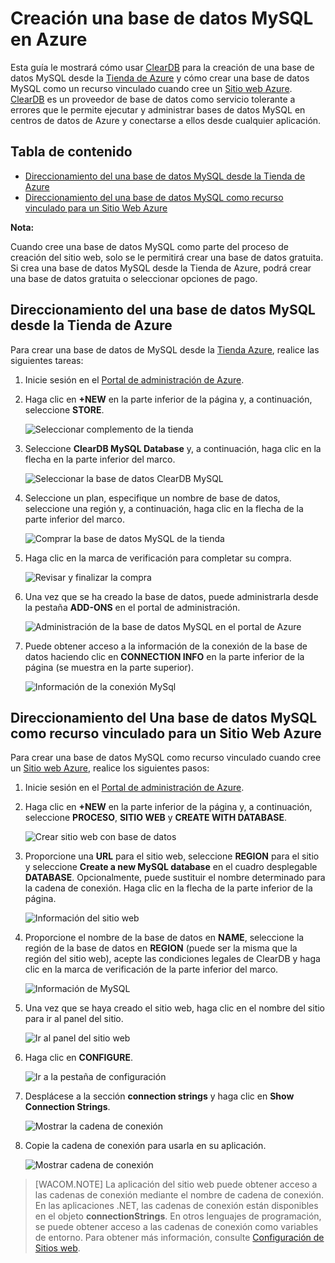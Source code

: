 # Creación una base de datos MySQL en Azure

Esta guía le mostrará cómo usar [ClearDB][] para la creación de una base de datos MySQL desde la [Tienda de Azure][] y cómo crear una base de datos MySQL como un recurso vinculado cuando cree un [Sitio web Azure][]. [ClearDB][] es un proveedor de base de datos como servicio tolerante a errores que le permite ejecutar y administrar bases de datos MySQL en centros de datos de Azure y conectarse a ellos desde cualquier aplicación.

## Tabla de contenido

-   [Direccionamiento del una base de datos MySQL desde la Tienda de Azure][]
-   [Direccionamiento del una base de datos MySQL como recurso vinculado para un Sitio Web Azure][]

<div class="dev-callout"> 
<b>Nota:</b> 
<p>Cuando cree una base de datos MySQL como parte del proceso de creaci&oacute;n del sitio web, solo se le permitir&aacute; crear una base de datos gratuita. Si crea una base de datos MySQL desde la Tienda de Azure, podr&aacute; crear una base de datos gratuita o seleccionar opciones de pago.</p> 
</div>

## <span id="CreateFromStore"></span></a>Direccionamiento del una base de datos MySQL desde la Tienda de Azure

Para crear una base de datos de MySQL desde la [Tienda Azure][Tienda de Azure], realice las siguientes tareas:

1.  Inicie sesión en el [Portal de administración de Azure][].
2.  Haga clic en **+NEW** en la parte inferior de la página y, a continuación, seleccione **STORE**.

    ![Seleccionar complemento de la tienda][]

3.  Seleccione **ClearDB MySQL Database** y, a continuación, haga clic en la flecha en la parte inferior del marco.

    ![Seleccionar la base de datos ClearDB MySQL][]

4.  Seleccione un plan, especifique un nombre de base de datos, seleccione una región y, a continuación, haga clic en la flecha de la parte inferior del marco.

    ![Comprar la base de datos MySQL de la tienda][]

5.  Haga clic en la marca de verificación para completar su compra.

    ![Revisar y finalizar la compra][]

6.  Una vez que se ha creado la base de datos, puede administrarla desde la pestaña **ADD-ONS** en el portal de administración.

    ![Administración de la base de datos MySQL en el portal de Azure][]

7.  Puede obtener acceso a la información de la conexión de la base de datos haciendo clic en **CONNECTION INFO** en la parte inferior de la página (se muestra en la parte superior).

    ![Información de la conexión MySql][]

## <span id="CreateForWebSite"></span></a>Direccionamiento del Una base de datos MySQL como recurso vinculado para un Sitio Web Azure

Para crear una base de datos MySQL como recurso vinculado cuando cree un [Sitio web Azure][], realice los siguientes pasos:

1.  Inicie sesión en el [Portal de administración de Azure][].
2.  Haga clic en **+NEW** en la parte inferior de la página y, a continuación, seleccione **PROCESO**, **SITIO WEB** y **CREATE WITH DATABASE**.

    ![Crear sitio web con base de datos][]

3.  Proporcione una **URL** para el sitio web, seleccione **REGION** para el sitio y seleccione **Create a new MySQL database** en el cuadro desplegable **DATABASE**. Opcionalmente, puede sustituir el nombre determinado para la cadena de conexión. Haga clic en la flecha de la parte inferior de la página.

    ![Información del sitio web][]

4.  Proporcione el nombre de la base de datos en **NAME**, seleccione la región de la base de datos en **REGION** (puede ser la misma que la región del sitio web), acepte las condiciones legales de ClearDB y haga clic en la marca de verificación de la parte inferior del marco.

    ![Información de MySQL][]

5.  Una vez que se haya creado el sitio web, haga clic en el nombre del sitio para ir al panel del sitio.

    ![Ir al panel del sitio web][]

6.  Haga clic en **CONFIGURE**.

    ![Ir a la pestaña de configuración][]

7.  Desplácese a la sección **connection strings** y haga clic en **Show Connection Strings**.

    ![Mostrar la cadena de conexión][]

8.  Copie la cadena de conexión para usarla en su aplicación.

    ![Mostrar cadena de conexión][]

> [WACOM.NOTE] La aplicación del sitio web puede obtener acceso a las cadenas de conexión mediante el nombre de cadena de conexión. En las aplicaciones .NET, las cadenas de conexión están disponibles en el objeto **connectionStrings**. En otros lenguajes de programación, se puede obtener acceso a las cadenas de conexión como variables de entorno. Para obtener más información, consulte [Configuración de Sitios web][].

  [ClearDB]: http://www.cleardb.com/
  [Tienda de Azure]: /es-es/gallery/store/
  [Sitio web Azure]: /es-es/documentation/services/web-sites/
  [Direccionamiento del una base de datos MySQL desde la Tienda de Azure]: #CreateFromStore
  [Direccionamiento del una base de datos MySQL como recurso vinculado para un Sitio Web Azure]: #CreateForWebSite
  [Portal de administración de Azure]: http://manage.windowsazure.com
  [Seleccionar complemento de la tienda]: ./media/create-mysql-db/select-store.png
  [Seleccionar la base de datos ClearDB MySQL]: ./media/create-mysql-db/select-cleardb-mysql.png
  [Comprar la base de datos MySQL de la tienda]: ./media/create-mysql-db/purchase-mysql.png
  [Revisar y finalizar la compra]: ./media/create-mysql-db/complete-mysql-purchase.png
  [Administración de la base de datos MySQL en el portal de Azure]: ./media/create-mysql-db/manage-mysql-add-on.png
  [Información de la conexión MySql]: ./media/create-mysql-db/mysql-conn-info.png
  [Crear sitio web con base de datos]: ./media/create-mysql-db/custom_create.png
  [Información del sitio web]: ./media/create-mysql-db/provide-website-details.png
  [Información de MySQL]: ./media/create-mysql-db/provide-mysql-details.png
  [Ir al panel del sitio web]: ./media/create-mysql-db/go-to-website-dashboard.png
  [Ir a la pestaña de configuración]: ./media/create-mysql-db/go-to-configure-tab.png
  [Mostrar la cadena de conexión]: ./media/create-mysql-db/show-conn-string.png
  [Mostrar cadena de conexión]: ./media/create-mysql-db/shown-conn-string.png
  [Configuración de Sitios web]: ../web-sites-configure/
